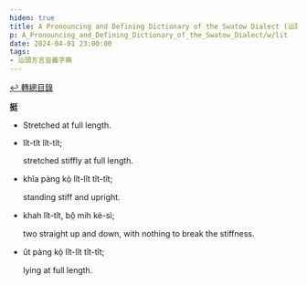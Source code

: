 ```yaml
---
hiden: true
title: A Pronouncing and Defining Dictionary of the Swatow Dialect (汕頭方言音義字典) / lit
p: A_Pronouncing_and_Defining_Dictionary_of_the_Swatow_Dialect/w/lit
date: 2024-04-01 23:00:00
tags: 
- 汕頭方言音義字典
---
```


[↩️ 轉總目錄](/A_Pronouncing_and_Defining_Dictionary_of_the_Swatow_Dialect)


**挺**
- Stretched at full length.

- lît-tît lît-tît;

  stretched stiffly at full length.

- khĭa pàng kò̤ lît-lît tît-tît;

  standing stiff and upright.

- khah lît-tît, bô̤ mih kè-sì;

  two straight up and down, with nothing to break the stiffness.

- ût pàng kò̤ lît-lît tît-tît;

  lying at full length.